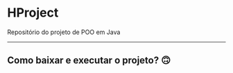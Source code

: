 # HProject
Repositório do projeto de POO em Java

-------------------------------------------

## Como baixar e executar o projeto? 🙃
